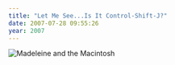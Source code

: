 ```yaml
---
title: "Let Me See...Is It Control-Shift-J?"
date: 2007-07-28 09:55:26
year: 2007
---
```

<img alt="Madeleine and the Macintosh" id="image1071" src="{{site.github.url}}/files/2007/07/madeleine_mac_small.jpg" />
